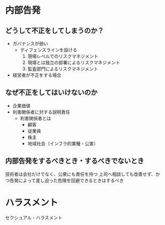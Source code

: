 # 内部告発

## どうして不正をしてしまうのか？

- ガバナンスが弱い
  - ディフェンスラインを設ける
    1. 現場レベルでのリスクマネジメント
    2. 現場とは独立の部署によるリスクマネジメント
    3. 監査部門によるリスクマネジメント
- 経営者が不正をする場合

## なぜ不正をしてはいけないのか
- 企業価値
- 利害関係者に対する説明責任
  - 利害関係者とは
    - 顧客
    - 従業員
    - 株主
    - 地域社会（インフラ的業種・公害）

## 内部告発をするべきとき・するべきでないとき
技術者は会社だけでなく、公衆にも責任を持つ
上司へ相談しても改善せず、かつ告発によって差し迫った危険を回避できるときはするべき

# ハラスメント

セクシュアル・ハラスメント
